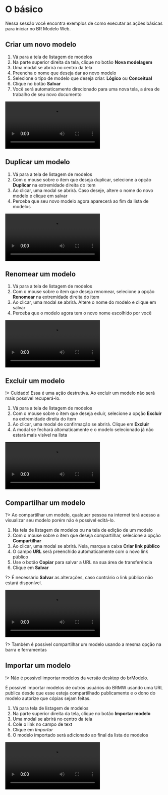 # O básico

Nessa sessão você encontra exemplos de como executar as ações básicas para iniciar no BR Modelo Web.

## Criar um novo modelo

1. Vá para a tela de listagem de modelos
1. Na parte superior direita da tela, clique no botão **Nova modelagem**
1. Uma modal se abrirá no centro da tela
1. Preencha o nome que deseja dar ao novo modelo
1. Selecione o tipo de modelo que deseja criar. **Lógico** ou **Conceitual**
1. Clique no botão **Salvar**
1. Você será automaticamente direcionado para uma nova tela, a área de trabalho de seu novo documento

<video class="video-player" controls>
	<source src="basics/assets/criar-um-novo-modelo.mp4" type="video/mp4">
	Desculpe, seu navegador não suporta esse formato de vídeo.
</video>

## Duplicar um modelo

1. Vá para a tela de listagem de modelos
1. Com o mouse sobre o item que deseja duplicar, selecione a opção **Duplicar** na extremidade direita do item
1. Ao clicar, uma modal se abrirá. Caso deseje, altere o nome do novo modelo e clique em salvar
1. Perceba que seu novo modelo agora aparecerá ao fim da lista de modelos

<video class="video-player" controls>
	<source src="basics/assets/duplicar-um-modelo.mp4" type="video/mp4">
	Desculpe, seu navegador não suporta esse formato de vídeo.
</video>

## Renomear um modelo

1. Vá para a tela de listagem de modelos
1. Com o mouse sobre o item que deseja renomear, selecione a opção **Renomear** na extremidade direita do item
1. Ao clicar, uma modal se abrirá. Altere o nome do modelo e clique em salvar
1. Perceba que o modelo agora tem o novo nome escolhido por você

<video class="video-player" controls>
	<source src="basics/assets/renomear-um-modelo.mp4" type="video/mp4">
	Desculpe, seu navegador não suporta esse formato de vídeo.
</video>

## Excluir um modelo

!> Cuidado! Essa é uma ação destrutiva. Ao excluir um modelo não será mais possível recuperá-lo.

1. Vá para a tela de listagem de modelos
1. Com o mouse sobre o item que deseja exluir, selecione a opção **Excluir** na extremidade direita do item
1. Ao clicar, uma modal de confirmação se abrirá. Clique em **Excluir**
1. A modal se fechará altomaticamente e o modelo selecionado já não estará mais visível na lista

<video class="video-player" controls>
	<source src="basics/assets/excluir-um-modelo.mp4" type="video/mp4">
	Desculpe, seu navegador não suporta esse formato de vídeo.
</video>

## Compartilhar um modelo

?> Ao compartilhar um modelo, qualquer pessoa na internet terá acesso a visualizar seu modelo porém não é possível editá-lo.

1. Na tela de listagem de modelos ou na tela de edição de um modelo
1. Com o mouse sobre o item que deseja compartilhar, selecione a opção **Compartilhar**
1. Ao clicar, uma modal se abrirá. Nela, marque a caixa **Criar link público**
1. O campo **URL** será preenchido automaticamente com o novo link público
1. Use o botão **Copiar** para salvar a URL na sua área de transferência
1. Clique em **Salvar**

?> É necessário **Salvar** as alterações, caso contrário o link público não estará disponível.

<video class="video-player" controls>
	<source src="basics/assets/compartilhar-um-modelo.mp4" type="video/mp4">
	Desculpe, seu navegador não suporta esse formato de vídeo.
</video>

?> Também é possivel compartilhar um modelo usando a mesma opção na barra e ferramentas

## Importar um modelo

!> Não é possivel importar modelos da versão desktop do brModelo.


É possível importar modelos de outros usuários do BRMW usando uma URL publica desde que esse esteja compartilhado publicamente e o dono do modelo autorize que cópias sejam feitas.

1. Vá para tela de listagem de modelos
1. Na parte superior direita da tela, clique no botão **Importar modelo**
1. Uma modal se abrirá no centro da tela
1. Cole o link no campo de text
1. Clique em *Importar*
1. O modelo importado será adicionado ao final da lista de modelos

<video class="video-player" controls>
	<source src="basics/assets/importar-um-modelo.mp4" type="video/mp4">
	Desculpe, seu navegador não suporta esse formato de vídeo.
</video>